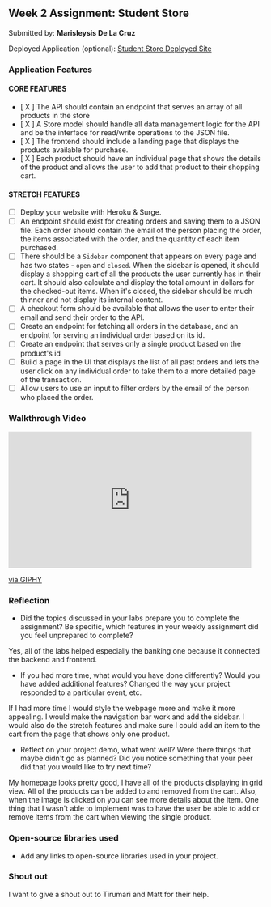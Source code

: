 ## Week 2 Assignment: Student Store

Submitted by: **Marisleysis De La Cruz**

Deployed Application (optional): [Student Store Deployed Site](ADD_LINK_HERE)

### Application Features

#### CORE FEATURES

- [ X ] The API should contain an endpoint that serves an array of all products in the store
- [ X ] A Store model should handle all data management logic for the API and be the interface for read/write operations to the JSON file.
- [ X ] The frontend should include a landing page that displays the products available for purchase.
- [ X ] Each product should have an individual page that shows the details of the product and allows the user to add that product to their shopping cart.

#### STRETCH FEATURES

- [ ] Deploy your website with Heroku & Surge. 
- [ ] An endpoint should exist for creating orders and saving them to a JSON file. Each order should contain the email of the person placing the order, the items associated with the order, and the quantity of each item purchased.
- [ ] There should be a `Sidebar` component that appears on every page and has two states - `open` and `closed`. When the sidebar is opened, it should display a shopping cart of all the products the user currently has in their cart. It should also calculate and display the total amount in dollars for the checked-out items. When it's closed, the sidebar should be much thinner and not display its internal content.
- [ ] A checkout form should be available that allows the user to enter their email and send their order to the API.
- [ ] Create an endpoint for fetching all orders in the database, and an endpoint for serving an individual order based on its id.
- [ ] Create an endpoint that serves only a single product based on the product's id
- [ ] Build a page in the UI that displays the list of all past orders and lets the user click on any individual order to take them to a more detailed page of the transaction.
- [ ] Allow users to use an input to filter orders by the email of the person who placed the order.

### Walkthrough Video

<iframe src="https://giphy.com/embed/f92Gkl7YnGwB7LEkEZ" width="480" height="270" frameBorder="0" class="giphy-embed" allowFullScreen></iframe><p><a href="https://giphy.com/gifs/f92Gkl7YnGwB7LEkEZ">via GIPHY</a></p>

### Reflection

* Did the topics discussed in your labs prepare you to complete the assignment? Be specific, which features in your weekly assignment did you feel unprepared to complete?

Yes, all of the labs helped especially the banking one because it connected the backend and frontend. 

* If you had more time, what would you have done differently? Would you have added additional features? Changed the way your project responded to a particular event, etc.
  
If I had more time I would style the webpage more and make it more appealing. I would make the navigation bar work and add the sidebar. I would also do the stretch features and make sure I could add an item to the cart from the page that shows only one product.

* Reflect on your project demo, what went well? Were there things that maybe didn't go as planned? Did you notice something that your peer did that you would like to try next time?

My homepage looks pretty good, I have all of the products displaying in grid view. All of the products can be added to and removed from the cart. Also, when the image is clicked on you can see more details about the item. One thing that I wasn't able to implement was to have the user be able to add or remove items from the cart when viewing the single product. 

### Open-source libraries used

- Add any links to open-source libraries used in your project.

### Shout out

I want to give a shout out to Tirumari and Matt for their help.